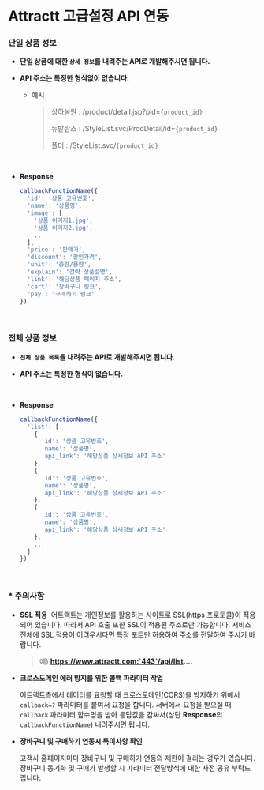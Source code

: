 # Attractt 고급설정 API 연동

### 단일 상품 정보

- **단일 상품에 대한 `상세 정보`를 내려주는 API로 개발해주시면 됩니다.**

- **API 주소는 특정한 형식없이 없습니다.**

  - 예시

    > 상하농원 : /product/detail.jsp?pid=`{product_id}`
    >
    > 뉴발란스 : /StyleList.svc/ProdDetail/id=`{product_id}`
    >
    > 폴더 : /StyleList.svc/`{product_id}`

<br>

- **Response**

  ```js
  callbackFunctionName({
    'id': '상품 고유번호',
    'name': '상품명',
    'image': [
      '상품 이미지1.jpg',
      '상품 이미지2.jpg',
      ...
    ],
    'price': '판매가',
    'discount': '할인가격',
    'unit': '중량/용량',
    'explain': '간략 상품설명',
    'link': '해당상품 페이지 주소',
    'cart': '장바구니 링크',
    'pay': '구매하기 링크'
  })
  ```

<br>

### 전체 상품 정보

- **`전체 상품 목록`을 내려주는 API로 개발해주시면 됩니다.**

- **API 주소는 특정한 형식이 없습니다.**

<br>

- **Response**

  ```js
  callbackFunctionName({
    'list': [
      {
        'id': '상품 고유번호',
        'name': '상품명',
        'api_link': '해당상품 상세정보 API 주소'
      },
      {
        'id': '상품 고유번호',
        'name': '상품명',
        'api_link': '해당상품 상세정보 API 주소'
      },
      {
        'id': '상품 고유번호',
        'name': '상품명',
        'api_link': '해당상품 상세정보 API 주소'
      },
      ...
    ]
  })
  ```

<br>

### * 주의사항

- **SSL 적용**
  어트랙트는 개인정보를 활용하는 사이트로 SSL(https 프로토콜)이 적용되어 있습니다. 따라서 API 호출 또한 SSL이 적용된 주소로만 가능합니다. 서비스 전체에 SSL 적용이 어려우시다면 특정 포트만 허용하여 주소를 전달하여 주시기 바랍니다.
  
  > 예) **https://www.attractt.com:`443`/api/list....**

- **크로스도메인 에러 방지를 위한 콜백 파라미터 작업**

  어트랙트측에서 데이터를 요청할 때 크로스도메인(CORS)을 방지하기 위해서 `callback=?` 파라미터를 붙여서 요청을 합니다. 서버에서 요청을 받으실 때 `callback` 파라미터 함수명을 받아 응답값을 감싸서(상단 **Response**의 `callbackFunctionName`) 내려주시면 됩니다.

- **장바구니 및 구매하기 연동시 특이사항 확인**

  고객사 홈페이지마다 장바구니 및 구매하기 연동의 제한이 걸리는 경우가 있습니다. 장바구니 동기화 및 구매가 발생할 시 파라미터 전달방식에 대한 사전 공유 부탁드립니다.


